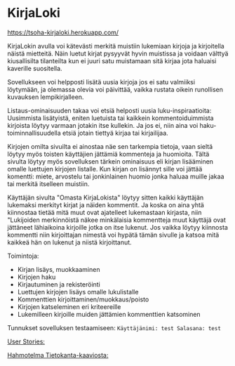 # KirjaLoki

https://tsoha-kirjaloki.herokuapp.com/

KirjaLokin avulla voi kätevästi merkitä muistiin lukemiaan kirjoja ja kirjoitella näistä mietteitä. Näin luetut kirjat pysyyvät hyvin muistissa ja voidaan välttyä kiusallisilta tilanteilta kun ei juuri satu muistamaan sitä kirjaa jota haluaisi kaverille suositella.

Sovellukseen voi helpposti lisätä uusia kirjoja jos ei satu valmiiksi löytymään, ja olemassa olevia voi päivittää, vaikka rustata oikein runollisen kuvauksen lempikirjalleen. 

Listaus-ominaisuuden takaa voi etsiä helposti uusia luku-inspiraatioita: Uusimmista lisätyistä, eniten luetuista tai kaikkein kommentoiduimmista kirjoista löytyy varmaan jotakin itse kullekin. Ja jos ei, niin aina voi haku-toiminnallisuudella etsiä jotain tiettyä kirjaa tai kirjailijaa.  

Kirjojen omilta sivuilta ei ainostaa näe sen tarkempia tietoja, vaan sieltä löytyy myös toisten käyttäjien jättämiä kommenteja ja huomioita. Tältä sivulta löytyy myös sovelluksen tärkein ominaisuus eli kirjan lisääminen omalle luettujen kirjojen listalle. Kun kirjan on lisännyt sille voi jättää komentti: miete, arvostelu tai jonkinlainen huomio jonka haluaa muille jakaa tai merkitä itselleen muistiin.

Käyttäjän sivulta "Omasta KirjaLokista" löytyy sitten kaikki käyttäjän lukemaksi merkityt kirjat ja näiden kommentit.
Ja koska on aina yhtä kiinnostaa tietää mitä muut ovat ajatelleet lukemastaan kirjasta, niin "Lukijoiden merkinnöistä näkee minkälaisia kommentteja muut käyttäjä ovat jättäneet lähiaikoina kirjoille jotka on itse lukenut. Jos vaikka löytyy kiinnosta kommentti niin kirjoittajan nimestä voi hypätä tämän sivulle ja katsoa mitä kaikkeä hän on lukenut ja niistä kirjoittanut.


Toimintoja:
   * Kirjan lisäys, muokkaaminen
   * Kirjojen haku
   * Kirjautuminen ja rekisteröinti
   * Luettujen kirjojen lisäys omalle lukulistalle
   * Kommenttien kirjoittaminen/muokkaus/poisto
   * Kirjojen katseleminen eri kriteereille
   * Lukemilleen kirjoille muiden jättämien kommenttien katsominen

Tunnukset sovelluksen testaamiseen: 
    ```Käyttäjänimi: test
       Salasana: test```

[User Stories:](https://github.com/ALindroos/KirjaLoki/blob/master/documentation/features.md)

[Hahmotelma Tietokanta-kaaviosta:](https://github.com/ALindroos/KirjaLoki/blob/master/documentation/kaavio1.png)

